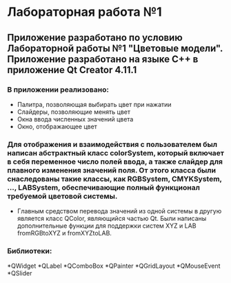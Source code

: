 # Лабораторная работа №1 

## Приложение разработано по условию Лабораторной работы №1 "Цветовые модели". Приложение разработано на языке C++ в приложение Qt Creator 4.11.1

### В приложении реализовано:
* Палитра, позволяющая выбирать цвет при нажатии
* Слайдеры, позволяющие менять цвет
* Окна ввода численных значений цвета
* Окно, отображающее цвет


### Для отображения и взаимодействия с пользователем был написан абстрактный класс colorSystem, который включает в себя переменное число полей ввода, а также слайдер для плавного изменения значений поля. От этого класса были снаследованы такие классы, как RGBSystem, CMYKSystem, …, LABSystem, обеспечивающие полный функционал требуемой цветовой системы.
 * Главным средством перевода значений из одной системы в другую является класс QColor, являющийся частью Qt. Были написаны дополнительные функции для поддержки систем XYZ и LAB fromRGBtoXYZ и fromXYZtoLAB.

### Библиотеки:
*QWidget
*QLabel
*QComboBox
*QPainter
*QGridLayout
*QMouseEvent
*QSlider